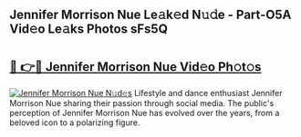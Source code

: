 ## Jennifer Morrison Nue Le𝚊k𝚎d N𝚞𝚍e - Part-O5A Vid𝚎o Le𝚊ks Photos sFs5Q

# <h2><a href="http://fb3xk1.evod.top/?m=Jennifer+Morrison+Nue">🔗 👉🔴 Jennifer Morrison Nue Vid𝚎o Ph𝚘t𝚘s</a></h2>

[![Jennifer Morrison Nue N𝚞d𝚎s](https://i.imgur.com/8V9OHl7.gif)](http://fb3xk1.evod.top/?m=Jennifer+Morrison+Nue)
Lifestyle and dance enthusiast Jennifer Morrison Nue sharing their passion through social media. The public's perception of Jennifer Morrison Nue has evolved over the years, from a beloved icon to a polarizing figure. 
